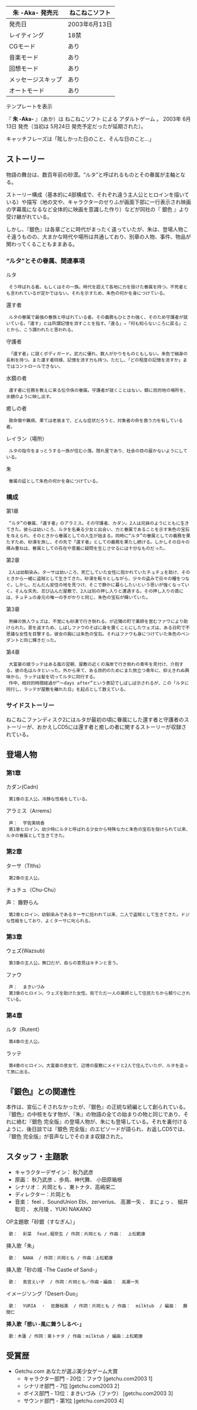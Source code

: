 朱 -Aka-  発売元  |  ねこねこソフト   
---|---  
発売日  |  2003年6月13日   
レイティング  |  18禁   
CGモード  |  あり   
音楽モード  |  あり   
回想モード  |  あり   
メッセージスキップ  |  あり   
オートモード  |  あり   
テンプレートを表示  
  
『 **朱 -Aka-** 』（あか）は  ねこねこソフト  による  アダルトゲーム  。  2003年  6月13日  発売（当初は  5月24日
発売予定だったが延期された）。

キャッチフレーズは「眩しかった日のこと、そんな日のこと…」

##  ストーリー  

物語の舞台は、数百年前の砂漠。“ルタ”と呼ばれるものとその眷属が主軸となる。

ストーリー構成（基本的に4部構成で、それぞれ違う主人公とヒロインを描いている）や描写（地の文や、キャラクターのせりふが画面下部に一行表示され映画の字幕風になるなど全体的に映画を意識した作り）などが同社の『
銀色  』より受け継がれている。

しかし、『銀色』は各章ごとに時代がまったく違っていたが、朱は、登場人物こそ違うものの、大まかな時代や場所は共通しており、別章の人物、事件、物品が関わってくることもままある。

###  “ルタ”とその眷属、関連事項  

ルタ

     そう呼ばれる者。もしくはその一族。時代を超えて各地に力を授けた眷属を持つ。不死者とも言われているが定かではない。それを示すため、朱色の何かを身につけている。 
還す者

     ルタの眷属で最強の眷族と呼ばれている者。その義務もひときわ強く、そのため守護者が就いている。「還す」とは所謂記憶を消すことを指す。「還る」⇒「何も知らないころに戻る」ことから、こう謂われたと思われる。 
守護者

     「還す者」に就くボディガード。武力に優れ、数人がかりをものともしない。朱色で細身の長剣を持つ。また還す者同様、記憶を消す力も持つ。ただし、「どの程度の記憶を消すか」まではコントロールできない。 
水鏡の者

     還す者に任務を教えに来る伝令係の眷属。守護者が就くことはない。額に目的地の場所を、水鏡のように映し出す。 
癒しの者

     致命傷や難病、果ては老衰まで、どんな症状だろうと、対象者の命を救う力を有している者。 
レイラン（場所）

     ルタの指令をまっとうする一族が住む小落。隠れ里であり、社会の目の届かないようにしている。 
朱

     眷属の証として朱色の何かを身につけている。 

###  構成  

第1章

    

     “ルタ”の眷属、「還す者」のアラミス。その守護者、カダン。2人は兄妹のようにともに生きてきた。彼らは幼いころ、ルタを名乗る少女と出会い、力と眷属であることを示す朱色の宝石を与えられ、そのときから眷属としての人生が始まる。同時に“ルタ”の眷属としての義務を果たすため、砂漠を旅し、その先で「還す者」としての義務を果たし続ける。しかしその日々の積み重ねは、眷属としての存在や意義に疑問を生じさせるには十分なものだった。 

第2章

    

     2人は幼馴染み。ターサは幼いころ、死亡していた女性に抱かれていたチュチュを助け、そのときから一緒に盗賊として生きてきた。砂漠を転々としながら、少々の盗みで日々の糧をつなぐ。しかし、だんだん安住の地を見つけ、そこで静かに暮らしたいという思いが強くなっていく。そんな矢先、忍び込んだ屋敷で、2人は別の押し入りと遭遇する。その押し入りの首には、チュチュの身元の唯一の手がかりと同じ、朱色の宝石が輝いていた。 

第3章

    

     熟練の旅人ウェズは、不覚にも砂漠で行き倒れる。が近隣の町で薬師を営むファウにより助けられた。恩を返すため、しばしファウのそばに身を置くことにしたウェズは、ある日町で不思議な女性を目撃する。彼女の胸には朱色の宝石。それはファウも身につけていた朱色のペンダントと同じ輝きだった。 

第4章

    

     大富豪の娘ラッテはある嵐の翌朝、屋敷の近くの海岸で行き倒れの青年を見付け、介抱する。彼の名はルタといった。外から来て、ある目的のためにまた旅立つ青年に、抑えきれぬ興味から、ラッテは髪を切ってルタに同行する。 
     作中、相対的時間経過が“〜days after”という表記でしばしば示されるが、この「ルタに同行し、ラッテが屋敷を離れた日」を起点として数えている。 

###  サイドストーリー  

ねこねこファンディスク2にはルタが最初の頃に眷属にした還す者と守護者のストーリーが、おかえしCD5には還す者と癒しの者に関するストーリーが収録されている。

##  登場人物  

###  第1章  

カダン(Cadn)

     第1章の主人公。冷静な性格をしている。 
アラミス（Arrems）

     声：  宇佐美桃香 
     第1章ヒロイン。幼少時にルタと呼ばれる少女から特殊な力と朱色の宝石を授けられて以来、ルタの眷属として生きてきた。 

###  第2章  

ターサ（Tlths）

     第2章の主人公。 
チュチュ（Chu-Chu）

声：  籐野らん

     第2章ヒロイン。幼馴染みであるターサに拾われて以来、二人で盗賊として生きてきた。ドジな性格をしており、よくターサに叱られる。 

###  第3章  

ウェズ(Wazsub)

     第3章の主人公。無口だが、自らの意見はキチンと言う。 
ファウ

     声：  まきいづみ 
     第3章のヒロイン。ウェズを助けた女性。街でただ一人の薬師として住民たちから頼りにされている。 

###  第4章  

ルタ（Rutent）

     第4章の主人公。 
ラッテ

     第4章のヒロイン。大富豪の息女で、辺境の屋敷にメイドと2人で住んでいたが、ルタを追って旅に出る。 

##  『銀色』との関連性  

本作は、宣伝こそされなかったが、『銀色』の正統な続編として創られている。『銀色』の中核をなす物が、『朱』の物語の全ての始まりの物と同じであり、それに絡む『銀色
完全版』の登場人物が、朱にも登場している。それを裏付けるように、後日談では『銀色 完全版』のエピソードが語られ、お返しCD5では、『銀色
完全版』が音声なしでそのまま収録された。

##  スタッフ・主題歌  

  * キャラクターデザイン：  秋乃武彦 
  * 原画：  秋乃武彦  、歩鳥、神代舞、  小田原箱根 
  * シナリオ：  片岡とも  、東トナタ、高嶋栄二 
  * ディレクター：片岡とも 
  * 音楽：  feel  、SoundUnion Ebi、zerverius、  高瀬一矢  、  まにょっ  、  細井聡司  、  水月陵  、YUKI NAKANO 

OP主題歌「砂銀（すなぎん）」

     歌：  彩菜  feat.堀奈生 / 作詞：片岡とも / 作曲：  上松範康 
挿入歌「朱」

     歌：  NANA  / 作詞：片岡とも / 作曲：上松範康 
挿入歌「砂の城 -The Castle of Sand-」

     歌：  島宮えい子  / 作詞：片岡とも／作曲・編曲：  高瀬一矢 
イメージソング「Desert-Duo」

     歌：  YURIA  ・  佐藤裕美  / 作詞：片岡とも / 作曲：  milktub  / 編曲：  藤間仁 

**挿入歌「想い -風に舞うしるべ-」**

     歌：木蓮 / 作詞：東トナタ / 作曲：milktub / 編曲：上松範康 
    

##  受賞歴  

  * Getchu.com  あなたが選ぶ美少女ゲーム大賞 
    * キャラクター部門 - 20位：ファウ  [getchu.com2003 1] 
    * シナリオ部門 - 7位  [getchu.com2003 2] 
    * ボイス部門 - 13位：まきいづみ（ファウ）  [getchu.com2003 3] 
    * サウンド部門 - 第1位  [getchu.com2003 4] 

